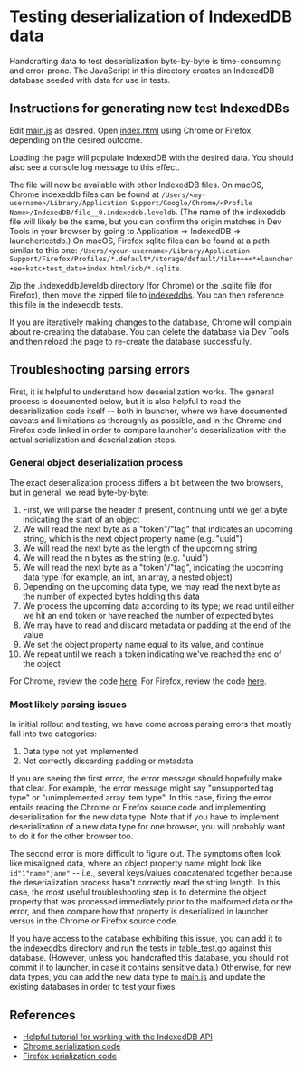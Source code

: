 # Testing deserialization of IndexedDB data

Handcrafting data to test deserialization byte-by-byte is time-consuming and error-prone.
The JavaScript in this directory creates an IndexedDB database seeded with data
for use in tests.

## Instructions for generating new test IndexedDBs

Edit [main.js](./main.js) as desired. Open [index.html](./index.html) using Chrome or Firefox,
depending on the desired outcome.

Loading the page will populate IndexedDB with the desired data. You should also see a
console log message to this effect.

The file will now be available with other IndexedDB files. On macOS, Chrome indexeddb files
can be found at `/Users/<my-username>/Library/Application Support/Google/Chrome/<Profile Name>/IndexedDB/file__0.indexeddb.leveldb`.
(The name of the indexeddb file will likely be the same, but you can confirm the origin
matches in Dev Tools in your browser by going to Application => IndexedDB => launchertestdb.)
On macOS, Firefox sqlite files can be found at a path similar to this one:
`/Users/<your-username>/Library/Application Support/Firefox/Profiles/*.default*/storage/default/file++++*+launcher+ee+katc+test_data+index.html/idb/*.sqlite`.

Zip the .indexeddb.leveldb directory (for Chrome) or the .sqlite file (for Firefox),
then move the zipped file to [indexeddbs](./indexeddbs). You can then reference this file
in the indexeddb tests.

If you are iteratively making changes to the database, Chrome will complain about re-creating
the database. You can delete the database via Dev Tools and then reload the page to re-create
the database successfully.

## Troubleshooting parsing errors

First, it is helpful to understand how deserialization works. The general process is documented below,
but it is also helpful to read the deserialization code itself -- both in launcher, where we have
documented caveats and limitations as thoroughly as possible, and in the Chrome and Firefox code linked
in order to compare launcher's deserialization with the actual serialization and deserialization steps.

### General object deserialization process

The exact deserialization process differs a bit between the two browsers, but in general, we read byte-by-byte:

1. First, we will parse the header if present, continuing until we get a byte indicating the start of an object
2. We will read the next byte as a "token"/"tag" that indicates an upcoming string, which is the next object property name (e.g. "uuid")
3. We will read the next byte as the length of the upcoming string
4. We will read the n bytes as the string (e.g. "uuid")
5. We will read the next byte as a "token"/"tag", indicating the upcoming data type (for example, an int, an array, a nested object)
6. Depending on the upcoming data type, we may read the next byte as the number of expected bytes holding this data
7. We process the upcoming data according to its type; we read until either we hit an end token or have reached the number of expected bytes
8. We may have to read and discard metadata or padding at the end of the value
9. We set the object property name equal to its value, and continue
10. We repeat until we reach a token indicating we've reached the end of the object

For Chrome, review the code [here](https://github.com/v8/v8/blob/master/src/objects/value-serializer.cc).
For Firefox, review the code [here](https://searchfox.org/mozilla-central/source/js/src/vm/StructuredClone.cpp).

### Most likely parsing issues

In initial rollout and testing, we have come across parsing errors that mostly fall into two categories:

1. Data type not yet implemented
2. Not correctly discarding padding or metadata

If you are seeing the first error, the error message should hopefully make that clear. For example, the
error message might say "unsupported tag type" or "unimplemented array item type". In this case,
fixing the error entails reading the Chrome or Firefox source code and implementing deserialization for
the new data type. Note that if you have to implement deserialization of a new data type for one browser,
you will probably want to do it for the other browser too.

The second error is more difficult to figure out. The symptoms often look like misaligned data, where an
object property name might look like `id"1"name"jane"` -- i.e., several keys/values concatenated together
because the deserialization process hasn't correctly read the string length. In this case, the most useful
troubleshooting step is to determine the object property that was processed immediately prior to the malformed
data or the error, and then compare how that property is deserialized in launcher versus in the Chrome or
Firefox source code.

If you have access to the database exhibiting this issue, you can add it to the [indexeddbs](./indexeddbs/)
directory and run the tests in [table_test.go](../table_test.go) against this database. (However, unless
you handcrafted this database, you should not commit it to launcher, in case it contains sensitive data.)
Otherwise, for new data types, you can add the new data type to [main.js](./main.js) and update the existing
databases in order to test your fixes.

## References

* [Helpful tutorial for working with the IndexedDB API](https://developer.mozilla.org/en-US/docs/Web/API/IndexedDB_API/Using_IndexedDB)
* [Chrome serialization code](https://github.com/v8/v8/blob/master/src/objects/value-serializer.cc)
* [Firefox serialization code](https://searchfox.org/mozilla-central/source/js/src/vm/StructuredClone.cpp)
